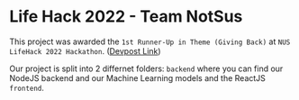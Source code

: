 # Life Hack 2022 - Team NotSus

This project was awarded the `1st Runner-Up in Theme (Giving Back)` at `NUS LifeHack 2022 Hackathon`. ([Devpost Link](https://devpost.com/software/notsus))

Our project is split into 2 differnet folders: `backend` where you can find our NodeJS backend and our Machine Learning models and the ReactJS `frontend`.
